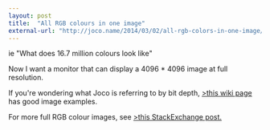 ```yaml
---
layout: post
title:  "All RGB colours in one image"
external-url: "http://joco.name/2014/03/02/all-rgb-colors-in-one-image/"
---
```


ie "What does 16.7 million colours look like"

Now I want a monitor that can display a 4096 * 4096 image at full resolution.

If you're wondering what Joco is referring to by bit depth, [>this wiki page](https://en.wikipedia.org/wiki/Color_depth#True_color_.2824-bit.29) has good image examples.

For more full RGB colour images, see [>this StackExchange post.](https://codegolf.stackexchange.com/questions/22144/images-with-all-colors)
